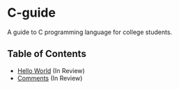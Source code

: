 ﻿# C-guide
A guide to C programming language for college students.

## Table of Contents
- [Hello World](01%20-%20Hello%20World.md) (In Review)
- [Comments](02%20-%20Comments.md) (In Review)
